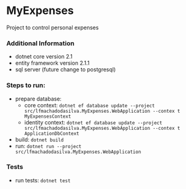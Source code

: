 # MyExpenses

Project to control personal expenses

### Additional Information
  - dotnet core version 2.1
  - entity framework version 2.1.1
  - sql server (future change to postgresql)

### Steps to run:
  - prepare database: 
    - core context: `dotnet ef database update --project src/lfmachadodasilva.MyExpenses.WebApplication --contex
t MyExpensesContext`
    - identity context: `dotnet ef database update --project src/lfmachadodasilva.MyExpenses.WebApplication --contex
t ApplicationDbContext`
  - build: `dotnet build`
  - run: `dotnet run --project src/lfmachadodasilva.MyExpenses.WebApplication`
  
### Tests
  - run tests: `dotnet test`
